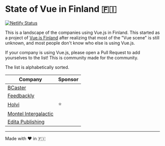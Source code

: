 # State of Vue in Finland 🇫🇮

[![Netlify Status](https://api.netlify.com/api/v1/badges/a0030ac5-3282-414c-9255-1a07ae5aa456/deploy-status)](https://app.netlify.com/sites/relaxed-newton-8b4a5e/deploys)

This is a landscape of the companies using Vue.js in Finland. This started as a project of [Vue.js Finland](https://www.meetup.com/vuejs-finland/) after realizing that most of the "Vue scene" is still unknown, and most people don't know who else is using Vue.js.

If your company is using Vue.js, please open a Pull Request to add yourselves to the list! This is community made for the community.

The list is alphabetically sorted.

| Company | Sponsor |
| ---  | --- |
| [BCaster](https://www.bcaster.com) |  |
| [Feedbackly](https://www.feedbackly.com/) |  |
| [Holvi](https://www.holvi.com/fi-en/) | ⭐️ |
| [Montel Intergalactic](https://www.montel.fi) |  |
| [Edita Publishing](https://www.editapublishing.fi) |  |
--- 
Made with ❤ in 🇫🇮
